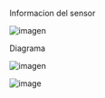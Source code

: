 Informacion del sensor

![imagen](https://user-images.githubusercontent.com/71404620/197466843-0880efc8-28c3-466d-9d2b-15805b4929c0.png)

Diagrama 



![imagen](https://user-images.githubusercontent.com/71404620/197468730-9d27fbe5-1601-4685-a97d-1be1617c64a3.png)


![image](Ky-004%20Button.gif)

